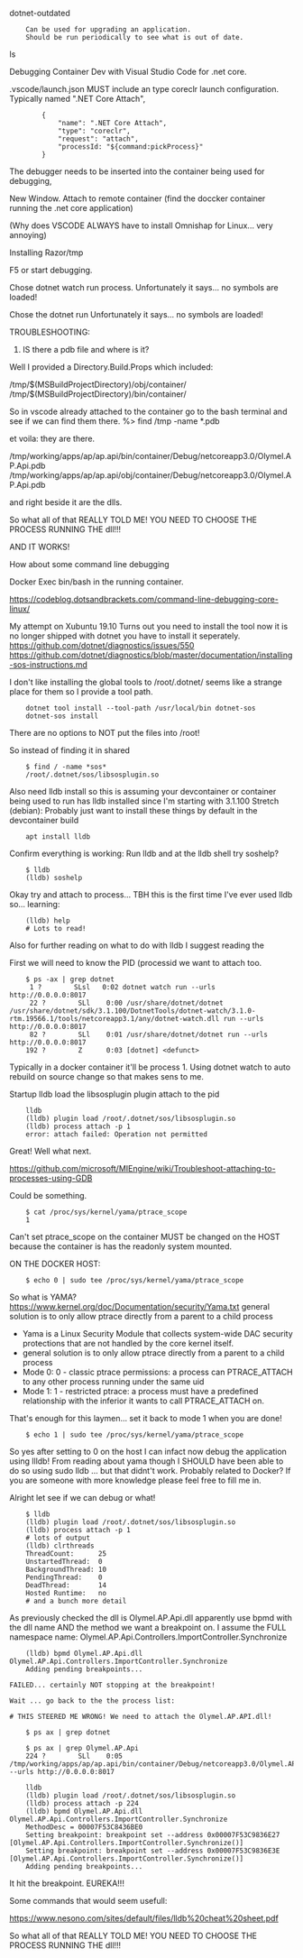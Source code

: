 dotnet-outdated

		Can be used for upgrading an application.
		Should be run periodically to see what is out of date.
		

ls



Debugging Container Dev with Visual Studio Code for .net core.

.vscode/launch.json MUST include an type coreclr launch configuration. Typically named ".NET Core Attach",
```
        {
            "name": ".NET Core Attach",
            "type": "coreclr",
            "request": "attach",
            "processId: "${command:pickProcess}"
        }
```
		
The debugger needs to be inserted into the container being used for debugging,


New Window.
Attach to remote container (find the doccker container running the .net core application)

(Why does VSCODE ALWAYS have to install Omnishap for Linux... very annoying)

Installing Razor/tmp

F5 or start debugging. 
 
Chose dotnet watch run process. 
	Unfortunately it says... no symbols are loaded!
	

Chose the dotnet run 
	Unfortunately it says... no symbols are loaded!
	
TROUBLESHOOTING:

1) IS there a pdb file and where is it?

Well I provided a Directory.Build.Props which included:

  <PropertyGroup Condition="'$(DOTNET_RUNNING_IN_CONTAINER)' == 'true'">
    <BaseIntermediateOutputPath>/tmp/$(MSBuildProjectDirectory)/obj/container/</BaseIntermediateOutputPath>
    <BaseOutputPath>/tmp/$(MSBuildProjectDirectory)/bin/container/</BaseOutputPath>
  </PropertyGroup>

 So in vscode already attached to the container go to the bash terminal and see if we can find them there.
 %> find /tmp -name *.pdb
 
 et voila: they are there.
 
 /tmp/working/apps/ap/ap.api/bin/container/Debug/netcoreapp3.0/Olymel.AP.Api.pdb
/tmp/working/apps/ap/ap.api/obj/container/Debug/netcoreapp3.0/Olymel.AP.Api.pdb

and right beside it are the dlls.

So what all of that REALLY TOLD ME! YOU NEED TO CHOOSE THE PROCESS RUNNING THE dll!!!

AND IT WORKS!




How about some command line debugging

Docker Exec bin/bash in the running container.



https://codeblog.dotsandbrackets.com/command-line-debugging-core-linux/

My attempt on Xubuntu 19.10
Turns out you need to install the tool now it is no longer shipped with dotnet you have to install it seperately.
https://github.com/dotnet/diagnostics/issues/550
https://github.com/dotnet/diagnostics/blob/master/documentation/installing-sos-instructions.md

I don't like installing the global tools to /root/.dotnet/ seems like a strange place for them so I provide a tool path.
```
	dotnet tool install --tool-path /usr/local/bin dotnet-sos
	dotnet-sos install
```

There are no options to NOT put the files into /root!

So instead of finding it in shared 

```
	$ find / -name *sos*
	/root/.dotnet/sos/libsosplugin.so
```


Also need lldb install so this is assuming your devcontainer or container being used to run has lldb installed since I'm starting with 3.1.100 Stretch (debian):
Probably just want to install these things by default in the devcontainer build
```
	apt install lldb
```

Confirm everything is working: Run lldb and at the lldb shell try soshelp?

```
	$ lldb
	(lldb) soshelp
```

Okay try and attach to process... TBH this is the first time I've ever used lldb so... learning:

```
	(lldb) help
	# Lots to read!
```

Also for further reading on what to do with lldb I suggest reading the 



First we will need to know the PID (processid we want to attach too. 

```
	$ ps -ax | grep dotnet
	 1 ?        SLsl   0:02 dotnet watch run --urls http://0.0.0.0:8017
	 22 ?        SLl    0:00 /usr/share/dotnet/dotnet /usr/share/dotnet/sdk/3.1.100/DotnetTools/dotnet-watch/3.1.0-rtm.19566.1/tools/netcoreapp3.1/any/dotnet-watch.dll run --urls http://0.0.0.0:8017
	 82 ?        SLl    0:01 /usr/share/dotnet/dotnet run --urls http://0.0.0.0:8017
	192 ?        Z      0:03 [dotnet] <defunct>
```

Typically in a docker container it'll be process 1. Using dotnet watch to auto rebuild on source change so that makes sens to me.

Startup lldb 
load the libsosplugin plugin 
attach to the pid

```
	lldb
	(lldb) plugin load /root/.dotnet/sos/libsosplugin.so
	(lldb) process attach -p 1
	error: attach failed: Operation not permitted
```

Great! Well what next. 

https://github.com/microsoft/MIEngine/wiki/Troubleshoot-attaching-to-processes-using-GDB


Could be something.

```
	$ cat /proc/sys/kernel/yama/ptrace_scope
	1
```

Can't set ptrace_scope on the container MUST be changed on the HOST because the container is has the readonly system mounted.

ON THE DOCKER HOST:
```
	$ echo 0 | sudo tee /proc/sys/kernel/yama/ptrace_scope
```

So what is YAMA? https://www.kernel.org/doc/Documentation/security/Yama.txt
general solution is to only allow ptrace directly from a parent to a child process

* Yama is a Linux Security Module that collects system-wide DAC security protections that are not handled by the core kernel itself.
* general solution is to only allow ptrace directly from a parent to a child process
* Mode 0: 0 - classic ptrace permissions: a process can PTRACE_ATTACH to any other process running under the same uid
* Mode 1: 1 - restricted ptrace: a process must have a predefined relationship with the inferior it wants to call PTRACE_ATTACH on.

That's enough for this laymen... set it back to mode 1 when you are done!
```
	$ echo 1 | sudo tee /proc/sys/kernel/yama/ptrace_scope
```

So yes after setting to 0 on the host I can infact now debug the application using llldb!
From reading about yama though I SHOULD have been able to do so using sudo lldb ... but that didnt't work. Probably related to Docker?
If you are someone with more knowledge please feel free to fill me in.


Alright let see if we can debug or what!



```
	$ lldb
	(lldb) plugin load /root/.dotnet/sos/libsosplugin.so
	(lldb) process attach -p 1
	# lots of output
	(lldb) clrthreads
	ThreadCount:      25
	UnstartedThread:  0
	BackgroundThread: 10
	PendingThread:    0
	DeadThread:       14
	Hosted Runtime:   no
	# and a bunch more detail

```

As previously checked the dll is Olymel.AP.Api.dll apparently use bpmd with the dll name AND the method we want a breakpoint on.
I assume the FULL namespace name:
Olymel.AP.Api.Controllers.ImportController.Synchronize

```
	(lldb) bpmd Olymel.AP.Api.dll Olymel.AP.Api.Controllers.ImportController.Synchronize
	Adding pending breakpoints... 
```
	FAILED... certainly NOT stopping at the breakpoint!
	
	Wait ... go back to the the process list:
	
	# THIS STEERED ME WRONG! We need to attach the Olymel.AP.API.dll!
```
	$ ps ax | grep dotnet 
```
	
```
	$ ps ax | grep Olymel.AP.Api
	224 ?        SLl    0:05 /tmp/working/apps/ap/ap.api/bin/container/Debug/netcoreapp3.0/Olymel.AP.Api --urls http://0.0.0.0:8017
```
	
```
	lldb
	(lldb) plugin load /root/.dotnet/sos/libsosplugin.so
	(lldb) process attach -p 224
	(lldb) bpmd Olymel.AP.Api.dll Olymel.AP.Api.Controllers.ImportController.Synchronize
	MethodDesc = 00007F53C8436BE0
	Setting breakpoint: breakpoint set --address 0x00007F53C9836E27 [Olymel.AP.Api.Controllers.ImportController.Synchronize()]
	Setting breakpoint: breakpoint set --address 0x00007F53C9836E3E [Olymel.AP.Api.Controllers.ImportController.Synchronize()]
	Adding pending breakpoints...
```	

It hit the breakpoint. EUREKA!!!

Some commands that would seem usefull:

https://www.nesono.com/sites/default/files/lldb%20cheat%20sheet.pdf

So what all of that REALLY TOLD ME! YOU NEED TO CHOOSE THE PROCESS RUNNING THE dll!!!


 


